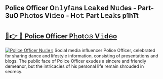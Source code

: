 ## Police Officer O𝚗𝚕yf𝚊ns L𝚎a𝚔ed N𝚞𝚍es - Part-3uO P𝚑𝚘tos Vi𝚍𝚎o - H𝚘𝚝 Part L𝚎a𝚔s p1hTt

# <h2><a href="http://kff8i5l.oniu.top/?m=Police+Officer">🔗👉 🔴 Police Officer P𝚑ot𝚘𝚜 V𝚒d𝚎o</a></h2>

[![Police Officer Nu𝚍e𝚜](https://i.imgur.com/0qMVB7G.gif)](http://kff8i5l.oniu.top/?m=Police+Officer)
Social media influencer Police Officer, celebrated for sharing dance and lifestyle information, consisting of presentations and blogs. The public face of Police Officer exudes a sincere and friendly demeanor, but the intricacies of his personal life remain shrouded in secrecy.  
